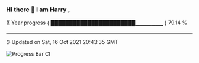 ### Hi there 👋 I am Harry , 

⏳ Year progress { ███████████████████████▁▁▁▁▁▁▁ } 79.14 %

---

⏰ Updated on Sat, 16 Oct 2021 20:43:35 GMT

![Progress Bar CI](https://github.com/duykhang68/duykhang68/workflows/Progress%20Bar%20CI/badge.svg)
